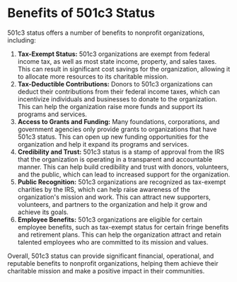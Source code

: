 # Benefits of 501c3 Status

501c3 status offers a number of benefits to nonprofit organizations, including:

1. **Tax-Exempt Status:** 501c3 organizations are exempt from federal income tax, as well as most state income, property, and sales taxes. This can result in significant cost savings for the organization, allowing it to allocate more resources to its charitable mission.
1. **Tax-Deductible Contributions:** Donors to 501c3 organizations can deduct their contributions from their federal income taxes, which can incentivize individuals and businesses to donate to the organization. This can help the organization raise more funds and support its programs and services.
1. **Access to Grants and Funding:** Many foundations, corporations, and government agencies only provide grants to organizations that have 501c3 status. This can open up new funding opportunities for the organization and help it expand its programs and services.
1. **Credibility and Trust:** 501c3 status is a stamp of approval from the IRS that the organization is operating in a transparent and accountable manner. This can help build credibility and trust with donors, volunteers, and the public, which can lead to increased support for the organization.
1. **Public Recognition:** 501c3 organizations are recognized as tax-exempt charities by the IRS, which can help raise awareness of the organization's mission and work. This can attract new supporters, volunteers, and partners to the organization and help it grow and achieve its goals.
1. **Employee Benefits:** 501c3 organizations are eligible for certain employee benefits, such as tax-exempt status for certain fringe benefits and retirement plans. This can help the organization attract and retain talented employees who are committed to its mission and values.

Overall, 501c3 status can provide significant financial, operational, and reputable benefits to nonprofit organizations, helping them achieve their charitable mission and make a positive impact in their communities.
